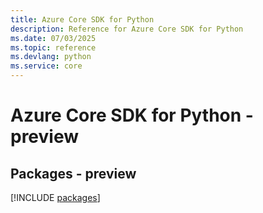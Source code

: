 ```yaml
---
title: Azure Core SDK for Python
description: Reference for Azure Core SDK for Python
ms.date: 07/03/2025
ms.topic: reference
ms.devlang: python
ms.service: core
---
```

# Azure Core SDK for Python - preview
## Packages - preview
[!INCLUDE [packages](core-index.md)]